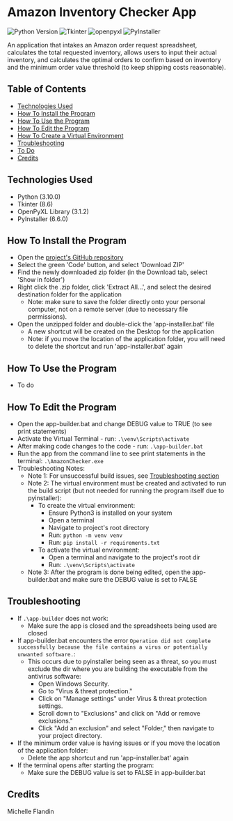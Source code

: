 # Amazon Inventory Checker App


![Python Version](https://img.shields.io/badge/Python-3.10.4-ffdb4f.svg)
![Tkinter](https://img.shields.io/badge/Tkinter-8.6-3A77A8.svg)
![openpyxl](https://img.shields.io/badge/OpenPyXL-3.1.2-206e47.svg)
![PyInstaller](https://img.shields.io/badge/PyInstaller-6.6.0-8CA1AF.svg)


An application that intakes an Amazon order request spreadsheet, calculates the total requested inventory, allows users to input their actual inventory, and calculates the optimal orders to confirm based on inventory and the minimum order value threshold (to keep shipping costs reasonable).


## Table of Contents
- [Technologies Used](#technologies-used)
- [How To Install the Program](#how-to-install)
- [How To Use the Program](#how-to-use)
- [How To Edit the Program](#how-to-edit)
- [How To Create a Virtual Environment](#how-to-venv)
- [Troubleshooting](#troubleshooting)
- [To Do](#to-do)
- [Credits](#credits)


## Technologies Used<a name="technologies-used"></a>
- Python (3.10.0)
- Tkinter (8.6)
- OpenPyXL Library (3.1.2)
- PyInstaller (6.6.0)


## How To Install the Program<a name="how-to-install"></a>
- Open the [project's GitHub repository](https://github.com/michellevit/Amazon-Inventory-Checker-App)
- Select the green 'Code' button, and select 'Download ZIP'
- Find the newly downloaded zip folder (in the Download tab, select 'Show in folder')
- Right click the .zip folder, click 'Extract All...', and select the desired destination folder for the application
   - Note: make sure to save the folder directly onto your personal computer, not on a remote server (due to necessary file permissions).
- Open the unzipped folder and double-click the 'app-installer.bat' file
  - A new shortcut will be created on the Desktop for the application
  - Note: if you move the location of the application folder, you will need to delete the shortcut and run 'app-installer.bat' again


## How To Use the Program<a name="how-to-use"></a>
- To do


## How To Edit the Program<a name="how-to-edit"></a>
- Open the app-builder.bat and change DEBUG value to TRUE (to see print statements)
- Activate the Virtual Terminal - run: `.\venv\Scripts\activate`
- After making code changes to the code - run: `.\app-builder.bat`
- Run the app from the command line to see print statements in the terminal: `.\AmazonChecker.exe`
- Troubleshooting Notes:
  - Note 1: For unsuccessful build issues, see [Troubleshooting section](#troubleshooting)
  - Note 2: The virtual environment must be created and activated to run the build script (but not 
    needed for running the program itself due to pyinstaller):
      - To create the virtual environment:
        - Ensure Python3 is installed on your system
        - Open a terminal
        - Navigate to project's root directory
        - Run: `python -m venv venv`
        - Run: `pip install -r requirements.txt`
      - To activate the virtual environment:
        - Open a terminal and navigate to the project's root dir 
        - Run: `.\venv\Scripts\activate`
  - Note 3: After the program is done being edited, open the app-builder.bat and make sure the DEBUG value is set to FALSE


## Troubleshooting<a name="troubleshooting"></a>
- If `.\app-builder` does not work:
  - Make sure the app is closed and the spreadsheets being used are closed
- If app-builder.bat encounters the error `Operation did not complete successfully because the file contains a virus or potentially unwanted software.`:
  - This occurs due to pyinstaller being seen as a threat, so you must exclude the dir where you are building the executable from the antivirus software:
    - Open Windows Security.
    - Go to "Virus & threat protection."
    - Click on "Manage settings" under Virus & threat protection settings.
    - Scroll down to "Exclusions" and click on "Add or remove exclusions."
    - Click "Add an exclusion" and select "Folder," then navigate to your project directory.
- If the minimum order value is having issues or if you move the location of the application folder:
  - Delete the app shortcut and run 'app-installer.bat' again
- If the terminal opens after starting the program:
  - Make sure the DEBUG value is set to FALSE in app-builder.bat


## Credits<a name="credits"></a>
Michelle Flandin